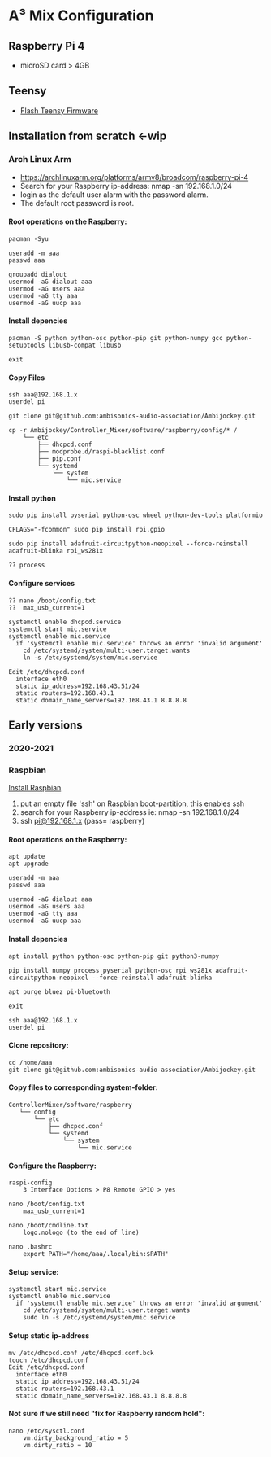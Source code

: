 # A³ Mix Configuration
## Raspberry Pi 4
- microSD card > 4GB

## Teensy
- [Flash Teensy Firmware](https://doc.a3-audio.com/development/flashTeensy.html) 

##  Installation from scratch <-wip
### Arch Linux Arm
- https://archlinuxarm.org/platforms/armv8/broadcom/raspberry-pi-4
- Search for your Raspberry ip-address: nmap -sn 192.168.1.0/24
- login as the default user alarm with the password alarm.
- The default root password is root.
  
#### Root operations on the Raspberry: 
```
pacman -Syu

useradd -m aaa
passwd aaa

groupadd dialout
usermod -aG dialout aaa
usermod -aG users aaa
usermod -aG tty aaa
usermod -aG uucp aaa
```

#### Install depencies
```
pacman -S python python-osc python-pip git python-numpy gcc python-setuptools libusb-compat libusb

exit
```
#### Copy Files
```
ssh aaa@192.168.1.x
userdel pi

git clone git@github.com:ambisonics-audio-association/Ambijockey.git

cp -r Ambijockey/Controller_Mixer/software/raspberry/config/* /
    └── etc
        ├── dhcpcd.conf
		├── modprobe.d/raspi-blacklist.conf
        ├── pip.conf
		└── systemd
            └── system
                └── mic.service
```
#### Install python
```
sudo pip install pyserial python-osc wheel python-dev-tools platformio

CFLAGS="-fcommon" sudo pip install rpi.gpio

sudo pip install adafruit-circuitpython-neopixel --force-reinstall adafruit-blinka rpi_ws281x 

?? process
```
#### Configure services
``` 
?? nano /boot/config.txt
??	max_usb_current=1

systemctl enable dhcpcd.service
systemctl start mic.service
systemctl enable mic.service
  if 'systemctl enable mic.service' throws an error 'invalid argument'
    cd /etc/systemd/system/multi-user.target.wants
    ln -s /etc/systemd/system/mic.service

Edit /etc/dhcpcd.conf
  interface eth0
  static ip_address=192.168.43.51/24
  static routers=192.168.43.1
  static domain_name_servers=192.168.43.1 8.8.8.8
```

## Early versions
### 2020-2021
### Raspbian
[Install Raspbian](https://www.raspberrypi.org/documentation/computers/getting-started.html)

1. put an empty file 'ssh' on Raspbian boot-partition, this enables ssh
2. search for your Raspberry ip-address ie: nmap -sn 192.168.1.0/24
3. ssh pi@192.168.1.x (pass= raspberry) 

#### Root operations on the Raspberry: 
```
apt update
apt upgrade

useradd -m aaa
passwd aaa

usermod -aG dialout aaa
usermod -aG users aaa
usermod -aG tty aaa
usermod -aG uucp aaa
```
#### Install depencies
```
apt install python python-osc python-pip git python3-numpy

pip install numpy process pyserial python-osc rpi_ws281x adafruit-circuitpython-neopixel --force-reinstall adafruit-blinka

apt purge bluez pi-bluetooth

exit

ssh aaa@192.168.1.x
userdel pi

```
#### Clone repository:
```
cd /home/aaa
git clone git@github.com:ambisonics-audio-association/Ambijockey.git
```
#### Copy files to corresponding system-folder:
```
ControllerMixer/software/raspberry
   └── config
       └── etc
           ├── dhcpcd.conf
           └── systemd
               └── system
                   └── mic.service
```
#### Configure the Raspberry:
``` 
raspi-config
	3 Interface Options > P8 Remote GPIO > yes

nano /boot/config.txt
	max_usb_current=1

nano /boot/cmdline.txt
	logo.nologo (to the end of line)

nano .bashrc
	export PATH="/home/aaa/.local/bin:$PATH"

``` 
#### Setup service:
``` 
systemctl start mic.service
systemctl enable mic.service
  if 'systemctl enable mic.service' throws an error 'invalid argument'
    cd /etc/systemd/system/multi-user.target.wants
    sudo ln -s /etc/systemd/system/mic.service
``` 
#### Setup static ip-address
``` 
mv /etc/dhcpcd.conf /etc/dhcpcd.conf.bck
touch /etc/dhcpcd.conf
Edit /etc/dhcpcd.conf
  interface eth0
  static ip_address=192.168.43.51/24
  static routers=192.168.43.1
  static domain_name_servers=192.168.43.1 8.8.8.8
```
#### Not sure if we still need "fix for Raspberry random hold":
```
nano /etc/sysctl.conf
    vm.dirty_background_ratio = 5
    vm.dirty_ratio = 10
```